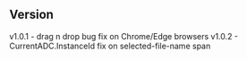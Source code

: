 Version
-------
v1.0.1 - drag n drop bug fix on Chrome/Edge browsers
v1.0.2 - CurrentADC.InstanceId fix on selected-file-name span 
